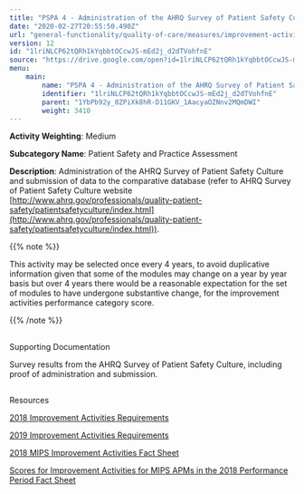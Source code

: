 ```yaml
---
title: "PSPA 4 - Administration of the AHRQ Survey of Patient Safety Culture"
date: "2020-02-27T20:55:50.490Z"
url: "general-functionality/quality-of-care/measures/improvement-activities-measures/2018-improvement-activities/pspa-4-administration-of-the-ahrq-survey-of-patient-safety-culture.html"
version: 12
id: "1lriNLCP62tQRh1kYqbbtOCcwJS-mEd2j_d2dTVohfnE"
source: "https://drive.google.com/open?id=1lriNLCP62tQRh1kYqbbtOCcwJS-mEd2j_d2dTVohfnE"
menu:
    main:
        name: "PSPA 4 - Administration of the AHRQ Survey of Patient Safety Culture"
        identifier: "1lriNLCP62tQRh1kYqbbtOCcwJS-mEd2j_d2dTVohfnE"
        parent: "1YbPb92y_0ZPiXk8hR-D11GKV_1AacyaOZNnv2MQmDWI"
        weight: 3410
---
```









**Activity Weighting**: Medium

**Subcategory Name**: Patient Safety and Practice Assessment

**Description**: Administration of the AHRQ Survey of Patient Safety Culture and submission of data to the comparative database (refer to AHRQ Survey of Patient Safety Culture website [http://www.ahrq.gov/professionals/quality-patient-safety/patientsafetyculture/index.html](http://www.ahrq.gov/professionals/quality-patient-safety/patientsafetyculture/index.html)).

{{% note %}}

This activity may be selected once every 4 years, to avoid duplicative information given that some of the modules may change on a year by year basis but over 4 years there would be a reasonable expectation for the set of modules to have undergone substantive change, for the improvement activities performance category score.

{{% /note %}}


## 

Supporting Documentation

Survey results from the AHRQ Survey of Patient Safety Culture, including proof of administration and submission.







## 

Resources

[2018 Improvement Activities Requirements](https://qpp.cms.gov/mips/improvement-activities?py=2018)

[2019 Improvement Activities Requirements](https://qpp.cms.gov/mips/improvement-activities?py=2019)

[2018 MIPS Improvement Activities Fact Sheet](https://qpp.cms.gov/resource/2018%20MIPS%20Improvement%20Activities%20Fact%20Sheet)

[Scores for Improvement Activities for MIPS APMs in the 2018 Performance Period Fact Sheet](https://qpp.cms.gov/resource/2018%20MIPS%20APMs%20improvement%20Activities%20scores%20fact%20sheet)

